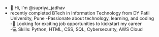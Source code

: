 - 👋 Hi, I’m @supriya_jadhav
- recently completed BTech in Information Technology from DY Patil University, Pune
-Passionate about technology, learning, and coding  
-🚀 Looking for exciting job opportunities to kickstart my career  
-💻 Skills: Python, HTML, CSS, SQL, Cybersecurity, AWS Cloud  

<!---
supriyamj/supriyamj is a ✨ special ✨ repository because its `README.md` (this file) appears on your GitHub profile.
You can click the Preview link to take a look at your changes.
--->
